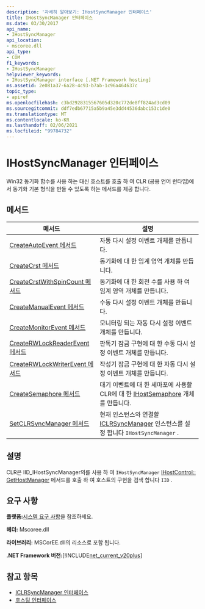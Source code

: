 ```yaml
---
description: '자세히 알아보기: IHostSyncManager 인터페이스'
title: IHostSyncManager 인터페이스
ms.date: 03/30/2017
api_name:
- IHostSyncManager
api_location:
- mscoree.dll
api_type:
- COM
f1_keywords:
- IHostSyncManager
helpviewer_keywords:
- IHostSyncManager interface [.NET Framework hosting]
ms.assetid: 2e081a37-6a28-4c93-b7ab-1c96a464637c
topic_type:
- apiref
ms.openlocfilehash: c3bd2928315567605d320c772de8ff824ad3cd09
ms.sourcegitcommit: ddf7edb67715a5b9a45e3dd44536dabc153c1de0
ms.translationtype: MT
ms.contentlocale: ko-KR
ms.lasthandoff: 02/06/2021
ms.locfileid: "99784732"
---
```

# <a name="ihostsyncmanager-interface"></a>IHostSyncManager 인터페이스

Win32 동기화 함수를 사용 하는 대신 호스트를 호출 하 여 CLR (공용 언어 런타임)에서 동기화 기본 형식을 만들 수 있도록 하는 메서드를 제공 합니다.  
  
## <a name="methods"></a>메서드  
  
|메서드|설명|  
|------------|-----------------|  
|[CreateAutoEvent 메서드](ihostsyncmanager-createautoevent-method.md)|자동 다시 설정 이벤트 개체를 만듭니다.|  
|[CreateCrst 메서드](ihostsyncmanager-createcrst-method.md)|동기화에 대 한 임계 영역 개체를 만듭니다.|  
|[CreateCrstWithSpinCount 메서드](ihostsyncmanager-createcrstwithspincount-method.md)|동기화에 대 한 회전 수를 사용 하 여 임계 영역 개체를 만듭니다.|  
|[CreateManualEvent 메서드](ihostsyncmanager-createmanualevent-method.md)|수동 다시 설정 이벤트 개체를 만듭니다.|  
|[CreateMonitorEvent 메서드](ihostsyncmanager-createmonitorevent-method.md)|모니터링 되는 자동 다시 설정 이벤트 개체를 만듭니다.|  
|[CreateRWLockReaderEvent 메서드](ihostsyncmanager-createrwlockreaderevent-method.md)|판독기 잠금 구현에 대 한 수동 다시 설정 이벤트 개체를 만듭니다.|  
|[CreateRWLockWriterEvent 메서드](ihostsyncmanager-createrwlockwriterevent-method.md)|작성기 잠금 구현에 대 한 자동 다시 설정 이벤트 개체를 만듭니다.|  
|[CreateSemaphore 메서드](ihostsyncmanager-createsemaphore-method.md)|대기 이벤트에 대 한 세마포에 사용할 CLR에 대 한 [IHostSemaphore](ihostsemaphore-interface.md) 개체를 만듭니다.|  
|[SetCLRSyncManager 메서드](ihostsyncmanager-setclrsyncmanager-method.md)|현재 인스턴스와 연결할 [ICLRSyncManager](iclrsyncmanager-interface.md) 인스턴스를 설정 합니다 `IHostSyncManager` .|  
  
## <a name="remarks"></a>설명  

 CLR은 IID_IHostSyncManager의를 사용 하 여 `IHostSyncManager` [IHostControl:: GetHostManager](ihostcontrol-gethostmanager-method.md) 메서드를 호출 하 여 호스트의 구현을 검색 합니다 `IID` .  
  
## <a name="requirements"></a>요구 사항  

 **플랫폼:**[시스템 요구 사항](../../get-started/system-requirements.md)을 참조하세요.  
  
 **헤더:** Mscoree.dll  
  
 **라이브러리:** MSCorEE.dll의 리소스로 포함 됩니다.  
  
 **.NET Framework 버전:**[!INCLUDE[net_current_v20plus](../../../../includes/net-current-v20plus-md.md)]  
  
## <a name="see-also"></a>참고 항목

- [ICLRSyncManager 인터페이스](iclrsyncmanager-interface.md)
- [호스팅 인터페이스](hosting-interfaces.md)
